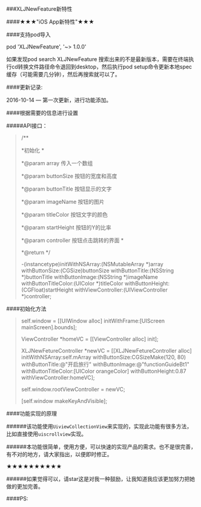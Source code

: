 ###XLJNewFeature新特性

####★★★"iOS App新特性"★★★

####支持pod导入

pod 'XLJNewFeature', '~> 1.0.0'

如果发现pod search XLJNewFeature 搜索出来的不是最新版本，需要在终端执行cd转换文件路径命令退回到desktop，然后执行pod setup命令更新本地spec缓存（可能需要几分钟），然后再搜索就可以了。

####更新记录:

2016-10-14 — 第一次更新，进行功能添加。



####根据需要的信息进行设置

#####API接口：

>  /**
>
> *初始化
> *
>
> *@param array       传入一个数组
>
> *@param buttonSize  按钮的宽度和高度
>
> *@param buttonTitle 按钮显示的文字
>
> *@param imageName   按钮的图片
>
> *@param titleColor  按钮文字的颜色
>
> *@param startHeight 按钮的Y的比率
>
> *@param controller  按钮点击跳转的界面
> *
>
> *@return 
> */
>
> -(instancetype)initWithNSArray:(NSMutableArray *)array withButtonSize:(CGSize)buttonSize withButtonTitle:(NSString *)buttonTitle withButtonImage:(NSString *)imageName withButtonTitleColor:(UIColor *)titleColor withButtonHeight:(CGFloat)startHeight withViewController:(UIViewController *)controller;
>
> 

####初始化方法

>self.window = [[UIWindow alloc] initWithFrame:[UIScreen mainScreen].bounds];
>
>
>   ViewController *homeVC = [[ViewController alloc] init];
>   
>   XLJNewFetureController *newVC = [[XLJNewFetureController alloc] initWithNSArray:self.mArray withButtonSize:CGSizeMake(120, 80) withButtonTitle:@"开启旅行" withButtonImage:@"functionGuideBt1" withButtonTitleColor:[UIColor orangeColor] withButtonHeight:0.87 withViewController:homeVC];
>   
>   self.window.rootViewController = newVC;
>
>
>   [self.window makeKeyAndVisible];



####功能实现的原理

######该功能使用`UiviewCollectionView`来实现的，实现此功能有很多方法，比如直接使用`uiscrollview`实现。

######本功能很简单，使用方便，可以快速的实现产品的需求。也不是很完善，有不对的地方，请大家指出，以便即时修正。

★★★★★★★★★★

######如果觉得可以，请star这是对我一种鼓励，让我知道我应该更加努力把她做的更加完善。

####PS:[](https://pan.baidu.com/s/1kV6nwDx)
